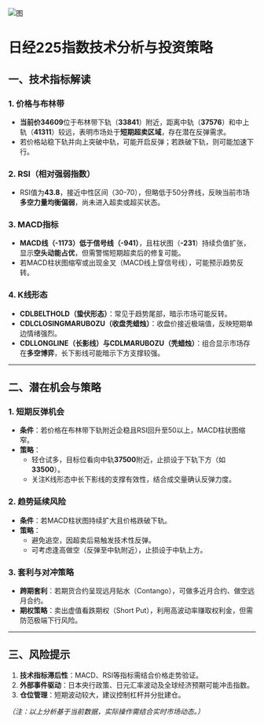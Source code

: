![图](2025-04-11_N225.png)



# 日经225指数技术分析与投资策略

## 一、技术指标解读

### 1. **价格与布林带**
- **当前价34609**位于布林带下轨（**33841**）附近，距离中轨（**37576**）和中上轨（**41311**）较远，表明市场处于**短期超卖区域**，存在潜在反弹需求。
- 若价格站稳下轨并向上突破中轨，可能开启反弹；若跌破下轨，则可能加速下行。

### 2. **RSI（相对强弱指数）**
- RSI值为**43.8**，接近中性区间（30-70），但略低于50分界线，反映当前市场**多空力量均衡偏弱**，尚未进入超卖或超买状态。

### 3. **MACD指标**
- **MACD线（-1173）低于信号线（-941）**，且柱状图（**-231**）持续负值扩张，显示**空头动能占优**，但需警惕短期超卖后的修复可能。
- 若MACD柱状图缩窄或出现金叉（MACD线上穿信号线），可能预示趋势反转。

### 4. **K线形态**
- **CDLBELTHOLD（蛰伏形态）**：常见于趋势尾部，暗示市场可能反转。
- **CDLCLOSINGMARUBOZU（收盘秃蜡烛）**：收盘价接近极端值，反映短期单边情绪强烈。
- **CDLLONGLINE（长影线）**与**CDLMARUBOZU（秃蜡烛）**：组合显示市场存在**多空博弈**，长下影线可能暗示下方支撑较强。

---

## 二、潜在机会与策略

### 1. **短期反弹机会**
- **条件**：若价格在布林带下轨附近企稳且RSI回升至50以上，MACD柱状图缩窄。
- **策略**：
  - 轻仓试多，目标位看向中轨**37500**附近，止损设于下轨下方（如**33500**）。
  - 关注K线形态中长下影线的支撑有效性，结合成交量确认反弹力度。

### 2. **趋势延续风险**
- **条件**：若MACD柱状图持续扩大且价格跌破下轨。
- **策略**：
  - 避免追空，因超卖后易触发技术性反弹。
  - 可考虑逢高做空（反弹至中轨附近），止损设于中轨上方。

### 3. **套利与对冲策略**
- **跨期套利**：若期货合约呈现远月贴水（Contango），可做多近月合约、做空远月合约。
- **期权策略**：卖出虚值看跌期权（Short Put），利用高波动率赚取权利金，但需防范极端下行风险。

---

## 三、风险提示
1. **技术指标滞后性**：MACD、RSI等指标需结合价格走势验证。
2. **外部事件驱动**：日本央行政策、日元汇率波动及全球经济预期可能冲击指数。
3. **仓位管理**：短期波动较大，建议控制杠杆并分批建仓。

*（注：以上分析基于当前数据，实际操作需结合实时市场动态。）*